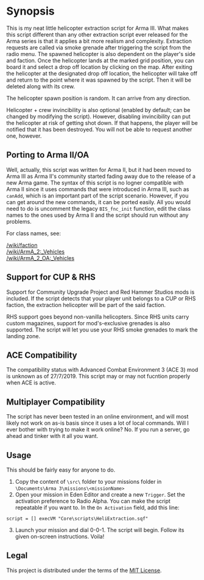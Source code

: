 Synopsis
========
This is my neat little helicopter extraction script for Arma III. What makes this script different than any other extraction script ever released for the Arma series is that it applies a bit more realism and complexity. Extraction requests are called via smoke grenade after triggering the script from the radio menu. The spawned helicopter is also dependent on the player's side and faction. Once the helicopter lands at the marked grid position, you can board it and select a drop off location by clicking on the map. After exiting the helicopter at the designated drop off location, the helicopter will take off and return to the point where it was spawned by the script. Then it will be deleted along with its crew.

The helicopter spawn position is random. It can arrive from any direction.

Helicopter + crew invincibility is also optional (enabled by default; can be changed by modifying the script). However, disabling invincibility can put the helicopter at risk of getting shot down. If that happens, the player will be notified that it has been destroyed. You will not be able to request another one, however.

Porting to Arma II/OA
---------------------
Well, actually, this script was written for Arma II, but it had been moved to Arma III as Arma II's community started fading away due to the release of a new Arma game. The syntax of this script is no logner compatible with Arma II since it uses commands that were introduced in Arma III, such as `canAdd`, which is an important part of the script scenario. However, if you can get around the new commands, it can be ported easily. All you would need to do is uncomment the legacy `BIS_fnc_init` function, edit the class names to the ones used by Arma II and the script should run without any problems.

For class names, see:

[/wiki/faction](https://community.bistudio.com/wiki/faction)<br>
[/wiki/ArmA_2:_Vehicles](https://community.bistudio.com/wiki/ArmA_2:_Vehicles)<br>
[/wiki/ArmA_2_OA:_Vehicles](https://community.bistudio.com/wiki/ArmA_2_OA:_Vehicles)

Support for CUP & RHS
---------------------
Support for Community Upgrade Project and Red Hammer Studios mods is included. If the script detects that your player unit belongs to a CUP or RHS faction, the extraction helicopter will be part of the said faction.

RHS support goes beyond non-vanilla helicopters. Since RHS units carry custom magazines, support for mod's-exclusive grenades is also supported. The script will let you use your RHS smoke grenades to mark the landing zone.

ACE Compatibility
-----------------
The compatibility status with Advanced Combat Environment 3 (ACE 3) mod is unknown as of 27/7/2019. This script may or may not fucntion properly when ACE is active.

Multiplayer Compatibility
-------------------------
The script has never been tested in an online environment, and will most likely not work on as-is basis since it uses a lot of local commands. Will I ever bother with trying to make it work online? No. If you run a server, go ahead and tinker with it all you want.

Usage
-----
This should be fairly easy for anyone to do.

1. Copy the content of `\src\` folder to your missions folder in `\Documents\Arma 3\missions\<missionName>`
2. Open your mission in Eden Editor and create a new `Trigger`. Set the activation preference to Radio Alpha. You can make the script repeatable if you want to. In the `On Activation` field, add this line:
```SQF
script = [] execVM "Core\scripts\HeliExtraction.sqf"
```
3. Launch your mission and dial 0-0-1. The script will begin. Follow its given on-screen instructions. Voila!

Legal
-----
This project is distributed under the terms of the [MIT License](https://opensource.org/licenses/MIT).
